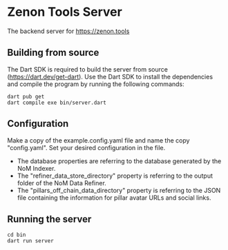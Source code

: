 # Zenon Tools Server

The backend server for https://zenon.tools

## Building from source
The Dart SDK is required to build the server from source (https://dart.dev/get-dart).
Use the Dart SDK to install the dependencies and compile the program by running the following commands:
```
dart pub get
dart compile exe bin/server.dart
```

## Configuration
Make a copy of the example.config.yaml file and name the copy "config.yaml". Set your desired configuration in the file.
* The database properties are referring to the database generated by the NoM Indexer.
* The "refiner_data_store_directory" property is referring to the output folder of the NoM Data Refiner.
* The "pillars_off_chain_data_directory" property is referring to the JSON file containing the information for pillar avatar URLs and social links.

## Running the server
```
cd bin
dart run server
```
